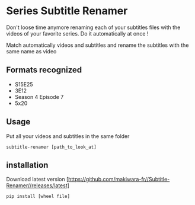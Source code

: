 # Series Subtitle Renamer

Don't loose time anymore renaming each of your subtitles files with the videos of your favorite series.
Do it automatically at once !

Match automatically videos and subtitles and rename the subtitles with the same name as video

## Formats recognized

- S15E25
- 3E12
- Season 4 Episode 7
- 5x20

## Usage

Put all your videos and subtitles in the same folder

```
subtitle-renamer [path_to_look_at]
```

## installation

Download latest version [https://github.com/makiwara-fr//Subtitle-Renamer//releases/latest]

```
pip install [wheel file]
```